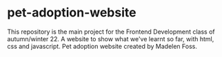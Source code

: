 # pet-adoption-website
This repository is the main project for the Frontend Development class of autumn/winter 22. A website to show what we've learnt so far, with html, css and javascript. 
Pet adoption website created by Madelen Foss.
